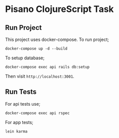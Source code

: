 # Pisano ClojureScript Task

## Run Project

This project uses docker-compose. To run project;

```
docker-compose up -d --build
```

To setup database;

```
docker-compose exec api rails db:setup
```

Then visit `http://localhost:3001`.

## Run Tests

For api tests use;
```
docker-compose exec api rspec
```

For app tests;
```
lein karma
```
